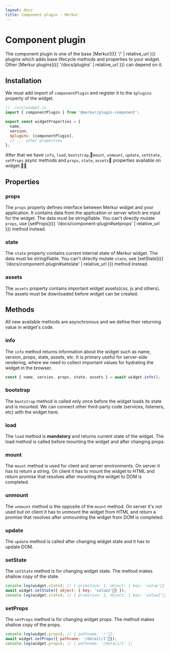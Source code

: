 ```yaml
---
layout: docs
title: Component plugin - Merkur
---
```


# Component plugin

The component plugin is one of the base [Merkur]({{ '/' | relative_url }}) plugins which adds base lifecycle methods and properties to your widget. Other [Merkur plugins]({{ '/docs/plugins' | relative_url }}) can depend on it.

## Installation

We must add import of `componentPlugin` and register it to the `$plugins` property of the widget.

```javascript
// ./src/widget.js
import { componentPlugin } from '@merkur/plugin-component';

export const widgetProperties = {
  name,
  version,
  $plugins: [componentPlugin],
  // ... other properties
};

```

After that we have `info`, `load`, `bootstrap`,`mount`, `unmount`, `update`, `setState`, `setProps` async methods and `props`, `state`, `assets` properties available on widget.

## Properties

### props

The `props` property defines interface between Merkur widget and your application. It contains data from the application or server which are input for the widget. The data must be stringifiable. You can't directly mutate `props`, use [setProps]({{ '/docs/component-plugin#setprops' | relative_url }}) method instead.

### state

The `state` property contains current internal state of Merkur widget. The data must be stringifiable. You can't directly mutate `state`, use [setState]({{ '/docs/component-plugin#setstate' | relative_url }}) method instead.

### assets

The `assets` property contains important widget assets(css, js and others). The assets must be downloaded before widget can be created.

## Methods

All new available methods are asynchronous and we define their returning value in widget's code.

### info

The `info` method returns information about the widget such as name, version, props, state, assets, etc. It is primary useful for server-side rendering, where we need to collect important values for hydrating the widget in the browser.

```javascript
const { name, version, props, state, assets } = await widget.info();
```

### bootstrap

The `bootstrap` method is called only once before the widget loads its state and is mounted. We can connect other third-party code (services, listeners, etc) with the widget here.

### load

The `load` method is **mandatory** and returns current state of the widget. The load method is called before mounting the widget and after changing props.

### mount
The `mount` method is used for client and server environments. On server it has to return a string. On client it has to mount the widget to HTML and return promise that resolves after mounting the widget to DOM is completed.

### unmount
The `unmount` method is the opposite of the `mount` method. On server it's not used but on client it has to unmount the widget from HTML and return a promise that resolves after unmounting the widget from DOM is completed.

### update
The `update` method is called after changing widget state and it has to update DOM.

### setState
The `setState` method is for changing widget state. The method makes shallow copy of the state.

```javascript
console.log(widget.state); // { primitive: 1, object: { key: 'value'} };
await widget.setState({ object: { key: 'value2'} });
console.log(widget.state); // { primitive: 1, object: { key: 'value2'} };
```

### setProps
The `setProps` method is for changing widget props. The method makes shallow copy of the props.

```javascript
console.log(widget.props); // { pathname: '/'};
await widget.setProps({ pathname: '/detail/1'});
console.log(widget.props); // { pathname: '/detail/1' };
```